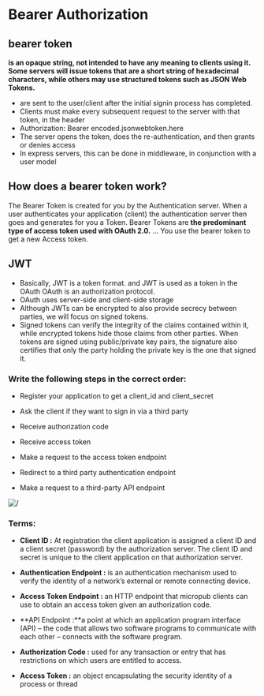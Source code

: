 # Bearer Authorization


## bearer token
**is an opaque string, not intended to have any meaning to clients using it. Some servers will issue tokens that are a short string of hexadecimal characters, while others may use structured tokens such as JSON Web Tokens.**

- are sent to the user/client after the initial signin process has completed.
- Clients must make every subsequent request to the server with that token, in the header
- Authorization: Bearer encoded.jsonwebtoken.here
- The server opens the token, does the re-authentication, and then grants or denies access
- In express servers, this can be done in middleware, in conjunction with a user model


## How does a bearer token work?

The Bearer Token is created for you by the Authentication server. When a user authenticates your application (client) the authentication server then goes and generates for you a Token. Bearer Tokens are **the predominant type of access token used with OAuth 2.0.** ... You use the bearer token to get a new Access token.

## JWT

- Basically, JWT is a token format. and JWT is used as a token in the OAuth OAuth is an authorization protocol.
- OAuth uses server-side and client-side storage
- Although JWTs can be encrypted to also provide secrecy between parties, we will focus on signed tokens.
- Signed tokens can verify the integrity of the claims contained within it, while encrypted tokens hide those claims from other parties. When tokens are signed using public/private key pairs, the signature also certifies that only the party holding the private key is the one that signed it.

### Write the following steps in the correct order:

- Register your application to get a client_id and client_secret

- Ask the client if they want to sign in via a third party

- Receive authorization code

- Receive access token

- Make a request to the access token endpoint

- Redirect to a third party authentication endpoint

- Make a request to a third-party API endpoint

![/](https://pieterderycke.files.wordpress.com/2013/03/oauth-windows-phone-authorization-flow.png)

### Terms:

- **Client ID :** At registration the client application is assigned a client ID and a client secret (password) by the authorization server. The client ID and secret is unique to the client application on that authorization server.

-  **Authentication Endpoint :** is an authentication mechanism used to verify the identity of a network’s external or remote connecting device.

- **Access Token Endpoint :** an HTTP endpoint that micropub clients can use to obtain an access token given an authorization code.

- **API Endpoint :**a point at which an application program interface (API) – the code that allows two software programs to communicate with each other – connects with the software program.

- **Authorization Code :** used for any transaction or entry that has restrictions on which users are entitled to access.

- **Access Token :** an object encapsulating the security identity of a process or thread